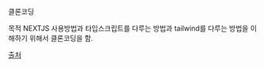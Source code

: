 클론코딩

목적
NEXTJS 사용방법과 타입스크립트를 다루는 방법과 tailwind를 다루는 방법을 이해하기 위해서 클론코딩을 함.


[출처](https://www.youtube.com/watch?v=ZVnjOPwW4ZA)